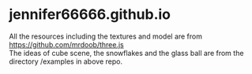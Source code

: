 # jennifer66666.github.io

All the resources including the textures and model are from https://github.com/mrdoob/three.js  
The ideas of cube scene, the snowflakes and the glass ball are from the directory /examples in above repo.
